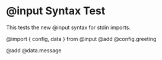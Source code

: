 # @input Syntax Test

This tests the new @input syntax for stdin imports.

@import { config, data } from @input
@add @config.greeting

@add @data.message